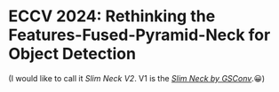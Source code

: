 # ECCV 2024: Rethinking the Features-Fused-Pyramid-Neck for Object Detection
(I would like to call it _Slim Neck V2_. V1 is the [_Slim Neck by GSConv_](https://github.com/AlanLi1997/slim-neck-by-gsconv).😀)
